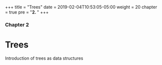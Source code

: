 +++
title = "Trees"
date = 2019-02-04T10:53:05-05:00
weight = 20
chapter = true
pre = "<b>2. </b>"
+++

### Chapter 2

# Trees

Introduction of trees as data structures